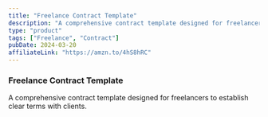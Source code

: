 ```yaml
---
title: "Freelance Contract Template"
description: "A comprehensive contract template designed for freelancers to establish clear terms with clients."
type: "product"
tags: ["Freelance", "Contract"]
pubDate: 2024-03-20
affiliateLink: "https://amzn.to/4hS8hRC"
---
```


### Freelance Contract Template

A comprehensive contract template designed for freelancers to establish clear terms with clients.